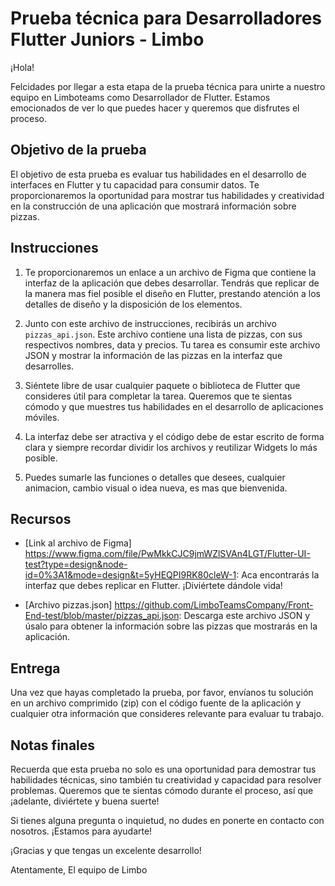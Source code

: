 # Prueba técnica para Desarrolladores Flutter Juniors - Limbo

¡Hola!

Felcidades por llegar a esta etapa de la prueba técnica para unirte a nuestro equipo en Limboteams como Desarrollador de Flutter. Estamos emocionados de ver lo que puedes hacer y queremos que disfrutes el proceso.

## Objetivo de la prueba

El objetivo de esta prueba es evaluar tus habilidades en el desarrollo de interfaces en Flutter y tu capacidad para consumir datos. Te proporcionaremos la oportunidad para mostrar tus habilidades y creatividad en la construcción de una aplicación que mostrará información sobre pizzas.

## Instrucciones

1. Te proporcionaremos un enlace a un archivo de Figma que contiene la interfaz de la aplicación que debes desarrollar. Tendrás que replicar de la manera mas fiel posible el diseño en Flutter, prestando atención a los detalles de diseño y la disposición de los elementos.

2. Junto con este archivo de instrucciones, recibirás un archivo `pizzas_api.json`. Este archivo contiene una lista de pizzas, con sus respectivos nombres, data y precios. Tu tarea es consumir este archivo JSON y mostrar la información de las pizzas en la interfaz que desarrolles.

3. Siéntete libre de usar cualquier paquete o biblioteca de Flutter que consideres útil para completar la tarea. Queremos que te sientas cómodo y que muestres tus habilidades en el desarrollo de aplicaciones móviles.

4. La interfaz debe ser atractiva y el código debe de estar escrito de forma clara y siempre recordar dividir los archivos y reutilizar Widgets lo más posible.

5. Puedes sumarle las funciones o detalles que desees, cualquier animacion, cambio visual o idea nueva, es mas que bienvenida.

## Recursos

- [Link al archivo de Figma] <https://www.figma.com/file/PwMkkCJC9jmWZlSVAn4LGT/Flutter-UI-test?type=design&node-id=0%3A1&mode=design&t=5yHEQPI9RK80cleW-1>: Aca encontrarás la interfaz que debes replicar en Flutter. ¡Diviértete dándole vida!

- [Archivo pizzas.json] <https://github.com/LimboTeamsCompany/Front-End-test/blob/master/pizzas_api.json>: Descarga este archivo JSON y úsalo para obtener la información sobre las pizzas que mostrarás en la aplicación.

## Entrega

Una vez que hayas completado la prueba, por favor, envíanos tu solución en un archivo comprimido (zip) con el código fuente de la aplicación y cualquier otra información que consideres relevante para evaluar tu trabajo.

## Notas finales

Recuerda que esta prueba no solo es una oportunidad para demostrar tus habilidades técnicas, sino también tu creatividad y capacidad para resolver problemas. Queremos que te sientas cómodo durante el proceso, así que ¡adelante, diviértete y buena suerte!

Si tienes alguna pregunta o inquietud, no dudes en ponerte en contacto con nosotros. ¡Estamos para ayudarte!

¡Gracias y que tengas un excelente desarrollo!

Atentamente,
El equipo de Limbo
